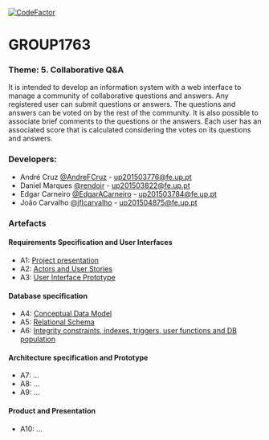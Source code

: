 [![CodeFactor](https://www.codefactor.io/repository/github/jflcarvalho/lbaw1763/badge)](https://www.codefactor.io/repository/github/jflcarvalho/lbaw1763)

# GROUP1763
 ### Theme: 5. Collaborative Q&A
 It is intended to develop an information system with a web interface to manage a community of collaborative questions and answers. Any registered user can submit questions or answers. The questions and answers can be voted on by the rest of the community. It is also possible to associate brief comments to the questions or the answers. Each user has an associated score that is calculated considering the votes on its questions and answers.
 
 
 ### Developers:
  * André Cruz [@AndreFCruz](https://github.com/AndreFCruz) - up201503776@fe.up.pt
  * Daniel Marques [@rendoir](https://github.com/rendoir) - up201503822@fe.up.pt
  * Edgar Carneiro [@EdgarACarneiro](https://github.com/EdgarACarneiro) - up201503784@fe.up.pt
  * João Carvalho [@jflcarvalho](https://github.com/jflcarvalho) - up201504875@fe.up.pt


### Artefacts
#### Requirements Specification and User Interfaces
* A1: [Project presentation](https://github.com/jflcarvalho/lbaw1763/blob/artifacts/Artifacts/lbaw1763_a1.md)
* A2: [Actors and User Stories](https://github.com/jflcarvalho/lbaw1763/blob/artifacts/Artifacts/lbaw1763_a2.md)
* A3: [User Interface Prototype](https://github.com/jflcarvalho/lbaw1763/blob/artifacts/Artifacts/lbaw1763_a3.md)
#### Database specification
* A4: [Conceptual Data Model](https://github.com/jflcarvalho/lbaw1763/blob/artifacts/Artifacts/lbaw1763_a4.md)
* A5: [Relational Schema](https://github.com/jflcarvalho/lbaw1763/blob/artifacts/Artifacts/lbaw1763_a5.md)
* A6: [Integrity constraints, indexes, triggers, user functions and DB population](https://github.com/jflcarvalho/lbaw1763/blob/artifacts/Artifacts/lbaw1763_a6.md)
#### Architecture specification and Prototype
* A7: ...
* A8: ...
* A9: ...
#### Product and Presentation
* A10: ...
